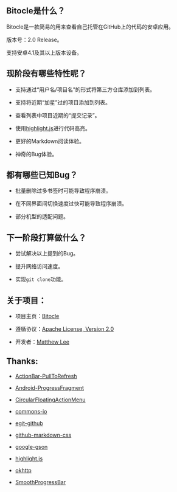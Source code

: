 ## Bitocle是什么？

Bitocle是一款简易的用来查看自己托管在GitHub上的代码的安卓应用。

版本号：2.0 Release。

支持安卓4.1及其以上版本设备。

## 现阶段有哪些特性呢？

 - 支持通过“用户名/项目名”的形式将第三方仓库添加到列表。
 
 - 支持将近期“加星”过的项目添加到列表。
 
 - 查看列表中项目近期的“提交记录”。
 
 - 使用[highlight.js](https://github.com/isagalaev/highlight.js "highlight.js")进行代码高亮。
 
 - 更好的Markdown阅读体验。
 
 - 神奇的Bug体验。
 
## 都有哪些已知Bug？

 - 批量删除过多书签时可能导致程序崩溃。
 
 - 在不同界面间切换速度过快可能导致程序崩溃。
 
 - 部分机型的适配问题。
 
## 下一阶段打算做什么？

 - 尝试解决以上提到的Bug。
 
 - 提升网络访问速度。
 
 - 实现`git clone`功能。

## 关于项目：

 - 项目主页：[Bitocle](https://github.com/mthli/Bitocle "Bitocle")
 
 - 遵循协议：[Apache License, Version 2.0](http://www.apache.org/licenses/LICENSE-2.0.html "Apache License, Version 2.0")
 
 - 开发者：[Matthew Lee](http://mthli.github.io "Matthew Lee的个人博客")
 
## Thanks:

 - [ActionBar-PullToRefresh](https://github.com/chrisbanes/ActionBar-PullToRefresh "ActionBar-PullToRefresh")

 - [Android-ProgressFragment](https://github.com/johnkil/Android-ProgressFragment "Android-ProgressFragment")
 
 - [CircularFloatingActionMenu](https://github.com/oguzbilgener/CircularFloatingActionMenu "CircularFloatingActionMenu")
 
 - [commons-io](https://github.com/apache/commons-io "commons-io")
 
 - [egit-github](https://github.com/eclipse/egit-github "egit-github")
 
 - [github-markdown-css](https://github.com/sindresorhus/github-markdown-css "github-markdown-css")
 
 - [google-gson](https://code.google.com/p/google-gson/ "google-gson")

 - [highlight.js](https://github.com/isagalaev/highlight.js "higtlight.js")
 
 - [okhttp](https://github.com/square/okhttp "okhttp")
 
 - [SmoothProgressBar](https://github.com/castorflex/SmoothProgressBar "SmoothProgressBar")